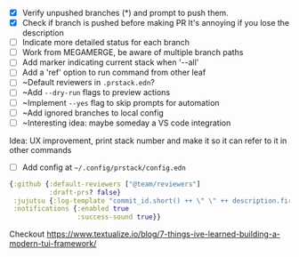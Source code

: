 - [x] Verify unpushed branches (*) and prompt to push them.
- [x] Check if branch is pushed before making PR
        It's annoying if you lose the description
- [ ] Indicate more detailed status for each branch
- [ ] Work from MEGAMERGE, be aware of multiple branch paths
- [ ] Add marker indicating current stack when '--all'
- [ ] Add a 'ref' option to run command from other leaf
- [ ] ~Default reviewers in `.prstack.edn`?
- [ ] ~Add `--dry-run` flags to preview actions
- [ ] ~Implement `--yes` flag to skip prompts for automation
- [ ] ~Add ignored branches to local config
- [ ] ~Interesting idea: maybe someday a VS code integration

Idea: UX improvement, print stack number and make it so it can refer to it in other commands

- [ ] Add config at `~/.config/prstack/config.edn`

```clojure
{:github {:default-reviewers ["@team/reviewers"]
          :draft-prs? false}
 :jujutsu {:log-template "commit_id.short() ++ \" \" ++ description.first_line()"}
 :notifications {:enabled true
                 :success-sound true}}
```

Checkout https://www.textualize.io/blog/7-things-ive-learned-building-a-modern-tui-framework/
